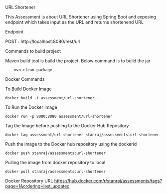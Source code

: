  URL Shortener

This Assessment is about URL Shortener using Spring Boot and exposing endpoint which takes input as the URL and returns shortenend URL

Endpoint

POST : http://localhost:8080/rest/url

Commands to build project

Maven build tool is build the project. Below command is to build the jar

		mvn clean package

Docker Commands

To Build Docker Image
	
	docker build -t assessment/url-shortener .

To Run the Docker Image

	docker run -p 8080:8080 assessment/url-shortener

Tag the Image before pushing to the Docker Hub Repository
	
	docker tag assessment/url-shortener stanraj/assessments:url-shortener

Push the image to the Docker hub repository using the dockerid
	
	docker push stanraj/assessments:url-shortener

Pulling the image from docker repository to local

	docker pull stanraj/assessments:url-shortener

Docker Repository URL
https://hub.docker.com/r/stanraj/assessments/tags?page=1&ordering=last_updated
